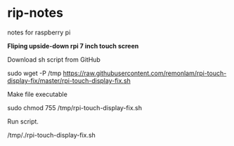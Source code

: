 # rip-notes
notes for raspberry pi

<b>Fliping upside-down rpi 7 inch touch screen</b>

Download sh script from GitHub

sudo wget -P /tmp https://raw.githubusercontent.com/remonlam/rpi-touch-display-fix/master/rpi-touch-display-fix.sh

Make file executable

sudo chmod 755 /tmp/rpi-touch-display-fix.sh

Run script.

/tmp/./rpi-touch-display-fix.sh


